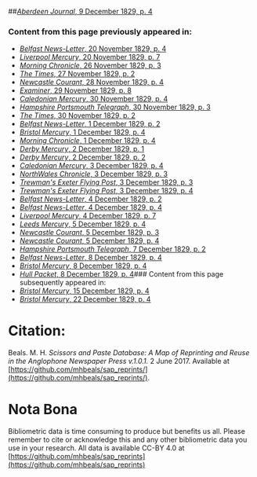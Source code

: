 ##[*Aberdeen Journal*, 9 December 1829, p. 4](https://mhbeals.github.io/sap_html/Aberdeen-Journal/Aberdeen-Journal-9-December-1829-p-4)

### Content from this page previously appeared in:
+ [*Belfast News-Letter*, 20 November 1829, p. 4](https://mhbeals.github.io/sap_html/Belfast-News-Letter/Belfast-News-Letter-20-November-1829-p-4)
+ [*Liverpool Mercury*, 20 November 1829, p. 7](https://mhbeals.github.io/sap_html/Liverpool-Mercury/Liverpool-Mercury-20-November-1829-p-7)
+ [*Morning Chronicle*, 26 November 1829, p. 3](https://mhbeals.github.io/sap_html/Morning-Chronicle/Morning-Chronicle-26-November-1829-p-3)
+ [*The Times*, 27 November 1829, p. 2](https://mhbeals.github.io/sap_html/The-Times/The-Times-27-November-1829-p-2)
+ [*Newcastle Courant*, 28 November 1829, p. 4](https://mhbeals.github.io/sap_html/Newcastle-Courant/Newcastle-Courant-28-November-1829-p-4)
+ [*Examiner*, 29 November 1829, p. 8](https://mhbeals.github.io/sap_html/Examiner/Examiner-29-November-1829-p-8)
+ [*Caledonian Mercury*, 30 November 1829, p. 4](https://mhbeals.github.io/sap_html/Caledonian-Mercury/Caledonian-Mercury-30-November-1829-p-4)
+ [*Hampshire Portsmouth Telegraph*, 30 November 1829, p. 3](https://mhbeals.github.io/sap_html/Hampshire-Portsmouth-Telegraph/Hampshire-Portsmouth-Telegraph-30-November-1829-p-3)
+ [*The Times*, 30 November 1829, p. 2](https://mhbeals.github.io/sap_html/The-Times/The-Times-30-November-1829-p-2)
+ [*Belfast News-Letter*, 1 December 1829, p. 2](https://mhbeals.github.io/sap_html/Belfast-News-Letter/Belfast-News-Letter-1-December-1829-p-2)
+ [*Bristol Mercury*, 1 December 1829, p. 4](https://mhbeals.github.io/sap_html/Bristol-Mercury/Bristol-Mercury-1-December-1829-p-4)
+ [*Morning Chronicle*, 1 December 1829, p. 4](https://mhbeals.github.io/sap_html/Morning-Chronicle/Morning-Chronicle-1-December-1829-p-4)
+ [*Derby Mercury*, 2 December 1829, p. 1](https://mhbeals.github.io/sap_html/Derby-Mercury/Derby-Mercury-2-December-1829-p-1)
+ [*Derby Mercury*, 2 December 1829, p. 2](https://mhbeals.github.io/sap_html/Derby-Mercury/Derby-Mercury-2-December-1829-p-2)
+ [*Caledonian Mercury*, 3 December 1829, p. 4](https://mhbeals.github.io/sap_html/Caledonian-Mercury/Caledonian-Mercury-3-December-1829-p-4)
+ [*NorthWales Chronicle*, 3 December 1829, p. 3](https://mhbeals.github.io/sap_html/NorthWales-Chronicle/NorthWales-Chronicle-3-December-1829-p-3)
+ [*Trewman's Exeter Flying Post*, 3 December 1829, p. 3](https://mhbeals.github.io/sap_html/Trewman's-Exeter-Flying-Post/Trewman's-Exeter-Flying-Post-3-December-1829-p-3)
+ [*Trewman's Exeter Flying Post*, 3 December 1829, p. 4](https://mhbeals.github.io/sap_html/Trewman's-Exeter-Flying-Post/Trewman's-Exeter-Flying-Post-3-December-1829-p-4)
+ [*Belfast News-Letter*, 4 December 1829, p. 2](https://mhbeals.github.io/sap_html/Belfast-News-Letter/Belfast-News-Letter-4-December-1829-p-2)
+ [*Belfast News-Letter*, 4 December 1829, p. 4](https://mhbeals.github.io/sap_html/Belfast-News-Letter/Belfast-News-Letter-4-December-1829-p-4)
+ [*Liverpool Mercury*, 4 December 1829, p. 7](https://mhbeals.github.io/sap_html/Liverpool-Mercury/Liverpool-Mercury-4-December-1829-p-7)
+ [*Leeds Mercury*, 5 December 1829, p. 4](https://mhbeals.github.io/sap_html/Leeds-Mercury/Leeds-Mercury-5-December-1829-p-4)
+ [*Newcastle Courant*, 5 December 1829, p. 3](https://mhbeals.github.io/sap_html/Newcastle-Courant/Newcastle-Courant-5-December-1829-p-3)
+ [*Newcastle Courant*, 5 December 1829, p. 4](https://mhbeals.github.io/sap_html/Newcastle-Courant/Newcastle-Courant-5-December-1829-p-4)
+ [*Hampshire Portsmouth Telegraph*, 7 December 1829, p. 2](https://mhbeals.github.io/sap_html/Hampshire-Portsmouth-Telegraph/Hampshire-Portsmouth-Telegraph-7-December-1829-p-2)
+ [*Belfast News-Letter*, 8 December 1829, p. 4](https://mhbeals.github.io/sap_html/Belfast-News-Letter/Belfast-News-Letter-8-December-1829-p-4)
+ [*Bristol Mercury*, 8 December 1829, p. 4](https://mhbeals.github.io/sap_html/Bristol-Mercury/Bristol-Mercury-8-December-1829-p-4)
+ [*Hull Packet*, 8 December 1829, p. 4](https://mhbeals.github.io/sap_html/Hull-Packet/Hull-Packet-8-December-1829-p-4)### Content from this page subsequently appeared in:
+ [*Bristol Mercury*, 15 December 1829, p. 4](https://mhbeals.github.io/sap_html/Bristol-Mercury/Bristol-Mercury-15-December-1829-p-4)
+ [*Bristol Mercury*, 22 December 1829, p. 4](https://mhbeals.github.io/sap_html/Bristol-Mercury/Bristol-Mercury-22-December-1829-p-4)
                    
# Citation: 

Beals. M. H. *Scissors and Paste Database: A Map of Reprinting and Reuse in the Anglophone Newspaper Press v.1.0.1.* 2 June 2017. Available at [https://github.com/mhbeals/sap_reprints/](https://github.com/mhbeals/sap_reprints/). 
                    
# Nota Bona

Bibliometric data is time consuming to produce but benefits us all. Please remember to cite or acknowledge this and any other bibliometric data you use in your research. All data is available CC-BY 4.0 at [https://github.com/mhbeals/sap_reprints](https://github.com/mhbeals/sap_reprints)